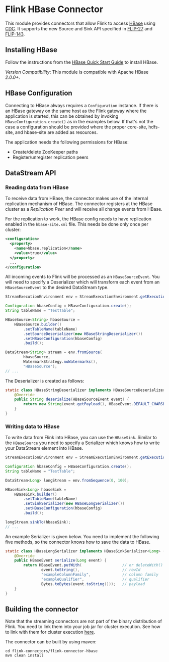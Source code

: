 # Flink HBase Connector

This module provides connectors that allow Flink to access [HBase](https://hbase.apache.org/) using [CDC](https://en.wikipedia.org/wiki/Change_data_capture). 
It supports the new Source and Sink API specified in [FLIP-27](https://cwiki.apache.org/confluence/display/FLINK/FLIP-27%3A+Refactor+Source+Interface) and [FLIP-143](https://cwiki.apache.org/confluence/display/FLINK/FLIP-143%3A+Unified+Sink+API).

## Installing HBase

Follow the instructions from the [HBase Quick Start Guide](http://hbase.apache.org/book.html#quickstart) to install HBase.

*Version Compatibility*: This module is compatible with Apache HBase *2.0.0+*.

## HBase Configuration

Connecting to HBase always requires a `Configuration` instance.
If there is an HBase gateway on the same host as the Flink gateway where the application is started, this can be obtained by invoking `HBaseConfiguration.create()` as in the examples below.
If that's not the case a configuration should be provided where the proper core-site, hdfs-site, and hbase-site are added as resources.

The application needs the following permissions for HBase: 
- Create/delete ZooKeeper paths
- Register/unregister replication peers

## DataStream API

### Reading data from HBase

To receive data from HBase, the connector makes use of the internal replication mechanism of HBase. 
The connector registers at the HBase cluster as a *Replication Peer* and will receive all change events from HBase.

For the replication to work, the HBase config needs to have replication enabled in the `hbase-site.xml` file.
This needs be done only once per cluster:
```xml
<configuration>
  <property>
    <name>hbase.replication</name>
    <value>true</value>
  </property>
  ...
</configuration>
```
All incoming events to Flink will be processed as an `HBaseSourceEvent`. 
You will need to specify a Deserializer which will transform each event from an `HBaseSourceEvent` to the desired DataStream type.

```java
StreamExecutionEnvironment env = StreamExecutionEnvironment.getExecutionEnvironment();

Configuration hbaseConfig = HBaseConfiguration.create();
String tableName = "TestTable";

HBaseSource<String> hbaseSource =
    HBaseSource.builder()
        .setTableName(tableName)
        .setSourceDeserializer(new HBaseStringDeserializer())
        .setHBaseConfiguration(hbaseConfig)
        .build();

DataStream<String> stream = env.fromSource(
        hbaseSource,
        WatermarkStrategy.noWatermarks(),
        "HBaseSource");
// ...
```

The Deserializer is created as follows:

```java
static class HBaseStringDeserializer implements HBaseSourceDeserializer<String> {
    @Override
    public String deserialize(HBaseSourceEvent event) {
        return new String(event.getPayload(), HBaseEvent.DEFAULT_CHARSET);
    }
}
```

### Writing data to HBase
To write data from Flink into HBase, you can use the `HBaseSink`.
Similar to the `HBaseSource` you need to specify a Serializer which knows how to write your DataStream element into HBase.

```java
StreamExecutionEnvironment env = StreamExecutionEnvironment.getExecutionEnvironment();

Configuration hbaseConfig = HBaseConfiguration.create();
String tableName = "TestTable";

DataStream<Long> longStream = env.fromSequence(0, 100);

HBaseSink<Long> hbaseSink =
    HBaseSink.builder()
        .setTableName(tableName)
        .setSinkSerializer(new HBaseLongSerializer())
        .setHBaseConfiguration(hbaseConfig)
        .build();

longStream.sinkTo(hbaseSink);
// ...
```
An example Serializer is given below. You need to implement the following five methods, so the connector 
knows how to save the data to HBase.
```java
static class HBaseLongSerializer implements HBaseSinkSerializer<Long> {
    @Override
    public HBaseEvent serialize(Long event) {
        return HBaseEvent.putWith(                  // or deleteWith()                 
                event.toString(),                   // rowId
                "exampleColumnFamily",              // column family
                "exampleQualifier",                 // qualifier
                Bytes.toBytes(event.toString()));   // payload
    }
}
```

## Building the connector

Note that the streaming connectors are not part of the binary distribution of Flink.
You need to link them into your job jar for cluster execution.
See how to link with them for cluster execution [here](https://ci.apache.org/projects/flink/flink-docs-stable/dev/project-configuration.html#adding-connector-and-library-dependencies).

The connector can be built by using maven:

```
cd flink-connectors/flink-connector-hbase
mvn clean install
```
